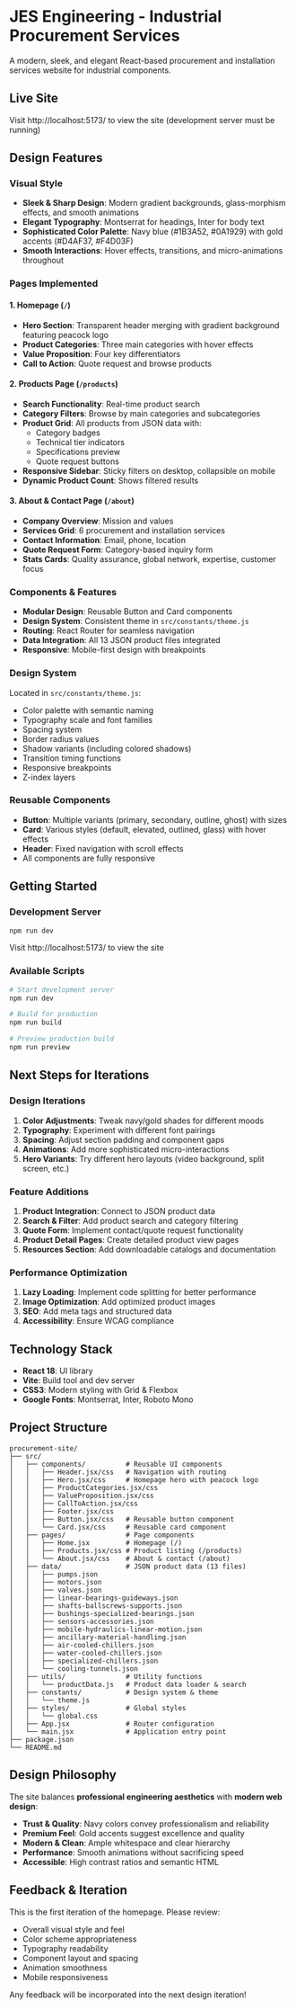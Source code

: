 # JES Engineering - Industrial Procurement Services

A modern, sleek, and elegant React-based procurement and installation services website for industrial components.

## Live Site

Visit http://localhost:5173/ to view the site (development server must be running)

## Design Features

### Visual Style
- **Sleek & Sharp Design**: Modern gradient backgrounds, glass-morphism effects, and smooth animations
- **Elegant Typography**: Montserrat for headings, Inter for body text
- **Sophisticated Color Palette**: Navy blue (#1B3A52, #0A1929) with gold accents (#D4AF37, #F4D03F)
- **Smooth Interactions**: Hover effects, transitions, and micro-animations throughout

### Pages Implemented

#### 1. **Homepage** (`/`)
   - **Hero Section**: Transparent header merging with gradient background featuring peacock logo
   - **Product Categories**: Three main categories with hover effects
   - **Value Proposition**: Four key differentiators
   - **Call to Action**: Quote request and browse products

#### 2. **Products Page** (`/products`)
   - **Search Functionality**: Real-time product search
   - **Category Filters**: Browse by main categories and subcategories
   - **Product Grid**: All products from JSON data with:
     - Category badges
     - Technical tier indicators
     - Specifications preview
     - Quote request buttons
   - **Responsive Sidebar**: Sticky filters on desktop, collapsible on mobile
   - **Dynamic Product Count**: Shows filtered results

#### 3. **About & Contact Page** (`/about`)
   - **Company Overview**: Mission and values
   - **Services Grid**: 6 procurement and installation services
   - **Contact Information**: Email, phone, location
   - **Quote Request Form**: Category-based inquiry form
   - **Stats Cards**: Quality assurance, global network, expertise, customer focus

### Components & Features

- **Modular Design**: Reusable Button and Card components
- **Design System**: Consistent theme in `src/constants/theme.js`
- **Routing**: React Router for seamless navigation
- **Data Integration**: All 13 JSON product files integrated
- **Responsive**: Mobile-first design with breakpoints

### Design System

Located in `src/constants/theme.js`:
- Color palette with semantic naming
- Typography scale and font families
- Spacing system
- Border radius values
- Shadow variants (including colored shadows)
- Transition timing functions
- Responsive breakpoints
- Z-index layers

### Reusable Components

- **Button**: Multiple variants (primary, secondary, outline, ghost) with sizes
- **Card**: Various styles (default, elevated, outlined, glass) with hover effects
- **Header**: Fixed navigation with scroll effects
- All components are fully responsive

## Getting Started

### Development Server

```bash
npm run dev
```

Visit http://localhost:5173/ to view the site

### Available Scripts

```bash
# Start development server
npm run dev

# Build for production
npm run build

# Preview production build
npm run preview
```

## Next Steps for Iterations

### Design Iterations
1. **Color Adjustments**: Tweak navy/gold shades for different moods
2. **Typography**: Experiment with different font pairings
3. **Spacing**: Adjust section padding and component gaps
4. **Animations**: Add more sophisticated micro-interactions
5. **Hero Variants**: Try different hero layouts (video background, split screen, etc.)

### Feature Additions
1. **Product Integration**: Connect to JSON product data
2. **Search & Filter**: Add product search and category filtering
3. **Quote Form**: Implement contact/quote request functionality
4. **Product Detail Pages**: Create detailed product view pages
5. **Resources Section**: Add downloadable catalogs and documentation

### Performance Optimization
1. **Lazy Loading**: Implement code splitting for better performance
2. **Image Optimization**: Add optimized product images
3. **SEO**: Add meta tags and structured data
4. **Accessibility**: Ensure WCAG compliance

## Technology Stack

- **React 18**: UI library
- **Vite**: Build tool and dev server
- **CSS3**: Modern styling with Grid & Flexbox
- **Google Fonts**: Montserrat, Inter, Roboto Mono

## Project Structure

```
procurement-site/
├── src/
│   ├── components/          # Reusable UI components
│   │   ├── Header.jsx/css   # Navigation with routing
│   │   ├── Hero.jsx/css     # Homepage hero with peacock logo
│   │   ├── ProductCategories.jsx/css
│   │   ├── ValueProposition.jsx/css
│   │   ├── CallToAction.jsx/css
│   │   ├── Footer.jsx/css
│   │   ├── Button.jsx/css   # Reusable button component
│   │   └── Card.jsx/css     # Reusable card component
│   ├── pages/               # Page components
│   │   ├── Home.jsx         # Homepage (/)
│   │   ├── Products.jsx/css # Product listing (/products)
│   │   └── About.jsx/css    # About & contact (/about)
│   ├── data/                # JSON product data (13 files)
│   │   ├── pumps.json
│   │   ├── motors.json
│   │   ├── valves.json
│   │   ├── linear-bearings-guideways.json
│   │   ├── shafts-ballscrews-supports.json
│   │   ├── bushings-specialized-bearings.json
│   │   ├── sensors-accessories.json
│   │   ├── mobile-hydraulics-linear-motion.json
│   │   ├── ancillary-material-handling.json
│   │   ├── air-cooled-chillers.json
│   │   ├── water-cooled-chillers.json
│   │   ├── specialized-chillers.json
│   │   └── cooling-tunnels.json
│   ├── utils/               # Utility functions
│   │   └── productData.js   # Product data loader & search
│   ├── constants/           # Design system & theme
│   │   └── theme.js
│   ├── styles/              # Global styles
│   │   └── global.css
│   ├── App.jsx              # Router configuration
│   └── main.jsx             # Application entry point
├── package.json
└── README.md
```

## Design Philosophy

The site balances **professional engineering aesthetics** with **modern web design**:

- **Trust & Quality**: Navy colors convey professionalism and reliability
- **Premium Feel**: Gold accents suggest excellence and quality
- **Modern & Clean**: Ample whitespace and clear hierarchy
- **Performance**: Smooth animations without sacrificing speed
- **Accessible**: High contrast ratios and semantic HTML

## Feedback & Iteration

This is the first iteration of the homepage. Please review:
- Overall visual style and feel
- Color scheme appropriateness
- Typography readability
- Component layout and spacing
- Animation smoothness
- Mobile responsiveness

Any feedback will be incorporated into the next design iteration!
